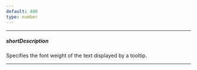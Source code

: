 ```yaml
---
default: 400
type: number
---
```

---
##### shortDescription
Specifies the font weight of the text displayed by a tooltip.

---
